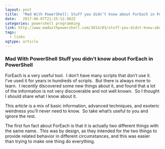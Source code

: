 ```yaml
---
layout: post 
title:  "Mad With PowerShell: Stuff you didn’t know about ForEach in PowerShell" 
date:   2017-06-07T21:25:12.982Z 
categories: powershell programming
link: http://www.madwithpowershell.com/2014/03/stuff-you-didnt-know-about-foreach-in.html 
tags:
  - links
ogtype: article 
---
```


### Mad With PowerShell Stuff you didn’t know about ForEach in PowerShell
ForEach is a very useful tool.  I don’t have many scripts that don’t use it.  I’ve used it for years in hundreds of scripts.  But there is always more to learn.  I recently discovered some new things about it, and found that a lot of the information is not very discoverable and not well known.  So I thought I should share what I know about it.

This article is a mix of basic information, advanced techniques, and esoteric weirdness you’ll never need to know.  So take what’s useful to you and ignore the rest.

The first fun fact about ForEach is that it is actually two different things with the same name.  This was by design, as they intended for the two things to provide related behavior in different circumstances, and this was easier than trying to make one thing do everything.

